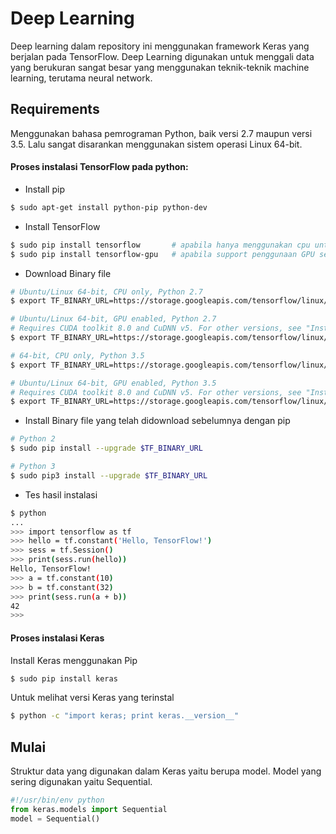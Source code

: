 # Deep Learning
Deep learning dalam repository ini menggunakan framework Keras yang berjalan pada TensorFlow. Deep Learning digunakan untuk menggali data yang berukuran sangat besar yang menggunakan teknik-teknik machine learning, terutama neural network.

## Requirements
Menggunakan bahasa pemrograman Python, baik versi 2.7 maupun versi 3.5. Lalu sangat disarankan menggunakan sistem operasi Linux 64-bit.

#### Proses instalasi TensorFlow pada python:

- Install pip
```sh
$ sudo apt-get install python-pip python-dev
```
- Install TensorFlow
```sh
$ sudo pip install tensorflow 		# apabila hanya menggunakan cpu untuk pemrosesannya
$ sudo pip install tensorflow-gpu	# apabila support penggunaan GPU seperti CUDA pada NVIDIA
```
- Download Binary file
```sh
# Ubuntu/Linux 64-bit, CPU only, Python 2.7
$ export TF_BINARY_URL=https://storage.googleapis.com/tensorflow/linux/cpu/tensorflow-1.0.0rc2-cp27-none-linux_x86_64.whl

# Ubuntu/Linux 64-bit, GPU enabled, Python 2.7
# Requires CUDA toolkit 8.0 and CuDNN v5. For other versions, see "Installing from sources" below.
$ export TF_BINARY_URL=https://storage.googleapis.com/tensorflow/linux/gpu/tensorflow_gpu-1.0.0rc2-cp27-none-linux_x86_64.whl

# 64-bit, CPU only, Python 3.5
$ export TF_BINARY_URL=https://storage.googleapis.com/tensorflow/linux/cpu/tensorflow-1.0.0rc2-cp35-cp35m-linux_x86_64.whl

# Ubuntu/Linux 64-bit, GPU enabled, Python 3.5
# Requires CUDA toolkit 8.0 and CuDNN v5. For other versions, see "Installing from sources" below.
$ export TF_BINARY_URL=https://storage.googleapis.com/tensorflow/linux/gpu/tensorflow_gpu-1.0.0rc2-cp35-cp35m-linux_x86_64.whl
```
- Install Binary file yang telah didownload sebelumnya dengan pip
```sh
# Python 2
$ sudo pip install --upgrade $TF_BINARY_URL

# Python 3
$ sudo pip3 install --upgrade $TF_BINARY_URL
```
- Tes hasil instalasi
```sh
$ python
...
>>> import tensorflow as tf
>>> hello = tf.constant('Hello, TensorFlow!')
>>> sess = tf.Session()
>>> print(sess.run(hello))
Hello, TensorFlow!
>>> a = tf.constant(10)
>>> b = tf.constant(32)
>>> print(sess.run(a + b))
42
>>>
```

#### Proses instalasi Keras
Install Keras menggunakan Pip
```sh
$ sudo pip install keras
```
Untuk melihat versi Keras yang terinstal
```sh
$ python -c "import keras; print keras.__version__"
```

## Mulai
Struktur data yang digunakan dalam Keras yaitu berupa model. Model yang sering digunakan yaitu Sequential.
```python
#!/usr/bin/env python
from keras.models import Sequential
model = Sequential()
```